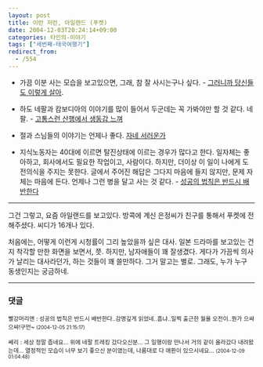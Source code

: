 ```yaml
---
layout: post
title: 이런 저런, 아일랜드 (푸켓)
date: 2004-12-03T20:24:14+09:00
categories: 타인의-이야기
tags: ["세번째-태국여행기"]
redirect_from:
  - /554
---
```


* 가끔 이분 사는 모습을 보고있으면, 그래, 참 잘 사시는구나 싶다. - <a href="http://www.hani.co.kr/section-005100032/2004/11/005100032200411031726104.html" target=bb>그러니까 당신들도 이렇게 살아</a>.

* 하도 네팔과 캄보디아의 이야기를 많이 들어서 두군데는 꼭 가봐야만 할 것 같다. 네팔. - <a href="http://www.hani.co.kr/section-005100032/2004/10/005100032200410061756009.html" target=bb>고통스런 산행에서 생동감 느껴</a>

* 절과 스님들의 이야기는 언제나 좋다. <a href="http://blog.chosun.com/blog.log.view.screen?blogId=189&logId=181385" target=bb>자네 서러운가</a>

* 지식노동자는 40대에 이르면 탈진상태에 이르는 경우가 많다고 한다. 일자체는 좋아하고, 회사에서도 필요한 작업이고, 사람이다. 하지만, 더이상 이 일이 나에게 도전의식을 주지는 못한다. 글에서 주어진 해답은 그다지 마음에 들지 않지만, 문제 자체는 마음에 든다. 언제나 그런 병을 달고 사는 것 같다. - <a href="http://blog.chosun.com/blog.log.view.screen?blogId=64&logId=189852" target=bb>성공의 법칙은 반드시 배반한다</a>

---

그건 그렇고, 요즘 아일랜드를 보고있다. 방콕에 계신 은정씨가 친구를 통해서 푸켓에 전해주셨다. 씨디가 16개나 있다.

처음에는, 어떻게 이런게 시청률이 그리 높았을까 싶은 대사. 일본 드라마를 보고있는 건지 착각할 만한 화면을 보면서, 쯧. 하지만, 남자애들이 꽤 잘생겼다. 게다가 가끔씩 의사가 날리는 대사라던가, 하는 것들이 꽤 쓸만하다. 그거 말고는 별로. 그래도, 누가 누구 동생인지는 궁금하네.

* * *

### 댓글



<!--- cmt:930 --->
<!--- mail: --->
<!--- parent:0 --->

<small class=comment>빨강머리앤 : 성공의 법칙은 반드시 배반한다..감명깊게 읽었네..흠냐..일찍 출근한 월욜 오전이..뭔가 으&#49968;으&#49968;!구먼~ <small>(2004-12-05 21:15:17)</small></small>


<!--- cmt:931 --->
<!--- mail: --->
<!--- parent:0 --->

<small class=comment>쎄리 : 세상 정말 좁네요... 위에 네팔 트레킹 갔다오신분... 그 일행이랑 만나서 거의 같이 올라갔다 내려왔는데... 열정적인 모습이 너무 보기 좋으신 분이였는데, 나름대로 다 애환이 있으시네요... <small>(2004-12-09 01:04:48)</small></small>

